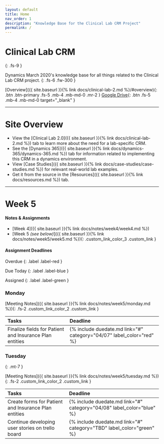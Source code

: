 ```yaml
---
layout: default
title: Home
nav_order: 1
description: "Knowledge Base for the Clinical Lab CRM Project"
permalink: /
---
```


# Clinical Lab CRM
{: .fs-9 }

Dynamics March 2020's knowledge base for all things related to the Clinical Lab CRM project.
{: .fs-6 .fw-300 }

[Overview]({{ site.baseurl }}{% link docs/clinical-lab-2.md %}/#overview){: .btn .btn-primary .fs-5 .mb-4 .mb-md-0 .mr-2 } [Google Drive](https://drive.google.com/open?id=1xDlI5coKriTfpO905Qem_bBsx48Ow1q5){: .btn .fs-5 .mb-4 .mb-md-0 target="_blank" }

---

# Site Overview

- View the [Clinical Lab 2.0]({{ site.baseurl }}{% link docs/clinical-lab-2.md %}) tab to learn more about the need for a lab-specific CRM.
- See the [Dynamics 365]({{ site.baseurl }}{% link docs/dynamics-365/dynamics-365.md %}) tab for information related to implementing this CRM in a dynamics environment.   
- View [Case Studies]({{ site.baseurl }}{% link docs/case-studies/case-studies.md %}) for relevant real-world lab examples. 
- Get it from the source in the [Resources]({{ site.baseurl }}{% link docs/resources.md %}) tab.

---

# Week 5

<div class="code-example mb-7" markdown="1">

#### Notes & Assignments

- [Week 4]({{ site.baseurl }}{% link docs/notes/week4/week4.md %})
- [Week 5 _(see below)_]({{ site.baseurl }}{% link docs/notes/week5/week5.md %}){: .custom_link_color_3 .custom_link }

</div>

#### Assignment Deadlines

Overdue
{: .label .label-red }

Due Today
{: .label .label-blue }

Assigned
{: .label .label-green }

### Monday

[Meeting Notes]({{ site.baseurl }}{% link docs/notes/week5/monday.md %}){: .fs-2 .custom_link_color_2 .custom_link }

| Tasks | Deadline |
|:-|:-|
| Finalize fields for Patient and Insurance Plan entities | {% include duedate.md link="#" category="04/07" label_color="red" %} |


### Tuesday
{: .mt-7 }

[Meeting Notes]({{ site.baseurl }}{% link docs/notes/week5/tuesday.md %}){: .fs-2 .custom_link_color_2 .custom_link }

| Tasks | Deadline |
|:-|:-|
| Create forms for Patient and Insurance Plan entities | {% include duedate.md link="#" category="04/08" label_color="blue" %} |
| Continue developing user stories on trello board | {% include duedate.md link="#" category="TBD" label_color="green" %} |